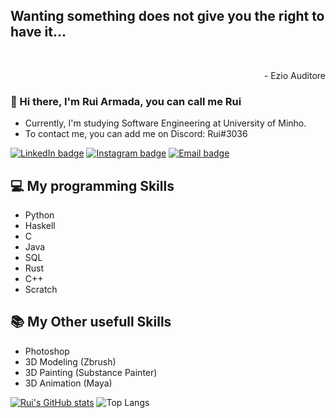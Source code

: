 <p align='center'>
	<h2>
    Wanting something does not give you the right to have it...
  </h2>
</p>
<br>
<p align='right'>
	- Ezio Auditore
</p>

### 👋 Hi there, I'm Rui Armada, you can call me Rui
- Currently, I'm studying Software Engineering at University of Minho.
- To contact me, you can add me on Discord: Rui#3036 

[![LinkedIn badge](https://img.shields.io/badge/-RuiArmada-blue?style=for-the-badge&logo=linkedin)](https://www.linkedin.com/in/rui-armada-46917b15b/)
[![Instagram badge](https://img.shields.io/badge/-@ruiarmada98-purple?style=for-the-badge&logo=Instagram&logoColor=white)](https://www.instagram.com/rui_armada98/)
[![Email badge](https://img.shields.io/badge/-ruifparmada-c71610?style=for-the-badge&logo=Gmail&logoColor=white)](mailto:ruifparmada@gmail.com)

## 💻 My programming Skills

- Python
- Haskell
- C
- Java
- SQL
- Rust
- C++
- Scratch

## 📚 My Other usefull Skills
- Photoshop
- 3D Modeling (Zbrush)
- 3D Painting (Substance Painter)
- 3D Animation (Maya)

[![Rui's GitHub stats](https://github-readme-stats.vercel.app/api?username=RuiArmada&count_private=true&&show_icons=true&theme=dracula)](https://github.com/anuraghazra/github-readme-stats) ![Top Langs](https://github-readme-stats.vercel.app/api/top-langs/?username=RuiArmada&layout=compact&theme=dracula)
